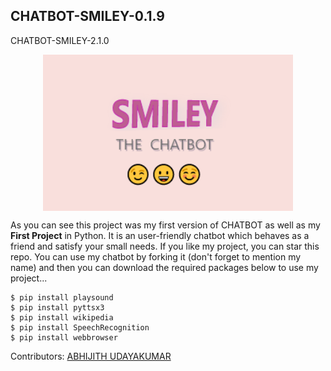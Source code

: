 ## CHATBOT-SMILEY-0.1.9 

CHATBOT-SMILEY-2.1.0 
<div align = center>
	<img src='https://raw.githubusercontent.com/DIVYADHARSHINI19/CHATBOT-SMILEY-0.1.9/master/LOGOSMILY.PNG' align='center' width=400>
</div>





As you can see this project was my first version of CHATBOT as well as my <b>First Project</b> in Python. It is an user-friendly chatbot which behaves as a friend and satisfy your small needs. If you like my project, you can star this repo. You can use my chatbot by forking it (don't forget to mention my name) and then you can download the required packages below to use my project...


```console
$ pip install playsound
$ pip install pyttsx3
$ pip install wikipedia
$ pip install SpeechRecognition
$ pip install webbrowser
```


Contributors: <a href = "https://github.com/Abhijith14">ABHIJITH UDAYAKUMAR</a>
  
